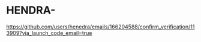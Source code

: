 # HENDRA-
https://github.com/users/henedra/emails/166204588/confirm_verification/113909?via_launch_code_email=true
